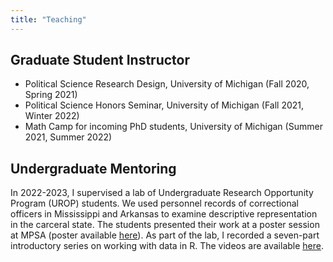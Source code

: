 ```yaml
---
title: "Teaching"
---
```




## Graduate Student Instructor
* Political Science Research Design, University of Michigan (Fall 2020, Spring 2021)
* Political Science Honors Seminar, University of Michigan  (Fall 2021, Winter 2022)
* Math Camp for incoming PhD students, University of Michigan (Summer 2021, Summer 2022)


## Undergraduate Mentoring

In 2022-2023, I supervised a lab of Undergraduate Research Opportunity Program (UROP) students. We used personnel records of correctional officers in Mississippi and Arkansas to examine descriptive representation in the carceral state. The students presented their work at a poster session at MPSA (poster available [here](../final-poster.pptx)). As part of the lab, I recorded a seven-part introductory series on working with data in R. The videos are available [here](https://www.youtube.com/channel/UCzl7s8AZ7kwTKY5BZklAiTw). 
